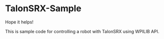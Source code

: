 # TalonSRX-Sample
Hope it helps!


This is sample code for controlling a robot with TalonSRX using WPILIB API. 
